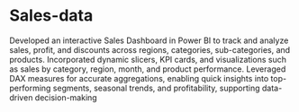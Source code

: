 # Sales-data

Developed an interactive Sales Dashboard in Power BI to track and analyze sales, profit, and discounts across regions, categories, sub-categories, and products. Incorporated dynamic slicers, KPI cards, and visualizations such as sales by category, region, month, and product performance. Leveraged DAX measures for accurate aggregations, enabling quick insights into top-performing segments, seasonal trends, and profitability, supporting data-driven decision-making
